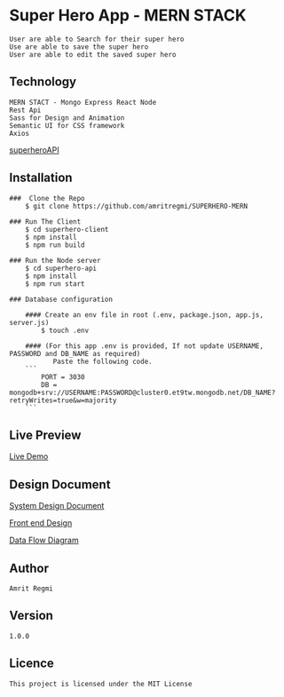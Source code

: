 # Super Hero App - MERN STACK 

    User are able to Search for their super hero 
    Use are able to save the super hero 
    User are able to edit the saved super hero

## Technology

    MERN STACT - Mongo Express React Node
    Rest Api 
    Sass for Design and Animation
    Semantic UI for CSS framework
    Axios
[superheroAPI](https://superheroapi.com/ )

## Installation

    ###  Clone the Repo 
        $ git clone https://github.com/amritregmi/SUPERHERO-MERN

    ### Run The Client 
        $ cd superhero-client
        $ npm install 
        $ npm run build

    ### Run the Node server
        $ cd superhero-api
        $ npm install
        $ npm run start

    ### Database configuration 

        #### Create an env file in root (.env, package.json, app.js, server.js)
            $ touch .env 
        
        #### (For this app .env is provided, If not update USERNAME, PASSWORD and DB_NAME as required)
               Paste the following code.
        ```
            PORT = 3030
            DB = mongodb+srv://USERNAME:PASSWORD@cluster0.et9tw.mongodb.net/DB_NAME?retryWrites=true&w=majority
        ```
## Live Preview
   
   [Live Demo](https://superhero-mern.herokuapp.com)
   
## Design Document 

   [System Design Document](/system-design.png) 
   
   [Front end Design](/front-end-design.png)
   
   [Data Flow Diagram](/data-flow-diagram.png)
   
## Author 
    Amrit Regmi 

## Version 
    1.0.0

## Licence 
    This project is licensed under the MIT License
